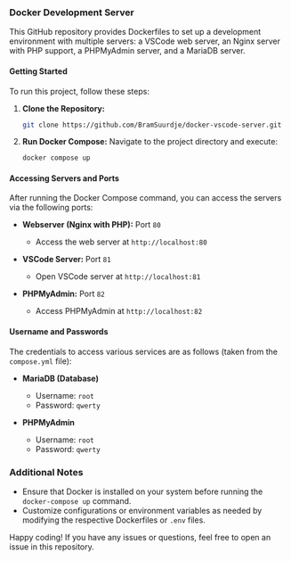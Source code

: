 ### Docker Development Server

This GitHub repository provides Dockerfiles to set up a development environment with multiple servers: a VSCode web server, an Nginx server with PHP support, a PHPMyAdmin server, and a MariaDB server.

#### Getting Started
To run this project, follow these steps:

1. **Clone the Repository:**
   ```bash
   git clone https://github.com/BramSuurdje/docker-vscode-server.git
   ```

2. **Run Docker Compose:**
   Navigate to the project directory and execute:
   ```bash
   docker compose up
   ```

#### Accessing Servers and Ports
After running the Docker Compose command, you can access the servers via the following ports:

- **Webserver (Nginx with PHP):** Port `80`
  - Access the web server at `http://localhost:80`

- **VSCode Server:** Port `81`
  - Open VSCode server at `http://localhost:81`

- **PHPMyAdmin:** Port `82`
  - Access PHPMyAdmin at `http://localhost:82`

#### Username and Passwords
The credentials to access various services are as follows (taken from the `compose.yml` file):

- **MariaDB (Database)**
  - Username: `root`
  - Password: `qwerty`

- **PHPMyAdmin**
  - Username: `root`
  - Password: `qwerty`

### Additional Notes
- Ensure that Docker is installed on your system before running the `docker-compose up` command.
- Customize configurations or environment variables as needed by modifying the respective Dockerfiles or `.env` files.

Happy coding! If you have any issues or questions, feel free to open an issue in this repository.
